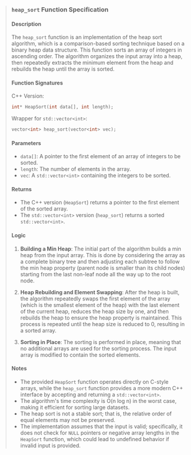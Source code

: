 > ### `heap_sort` Function Specification
>
> #### Description
> The `heap_sort` function is an implementation of the heap sort algorithm, which is a comparison-based sorting technique based on a binary heap data structure. This function sorts an array of integers in ascending order. The algorithm organizes the input array into a heap, then repeatedly extracts the minimum element from the heap and rebuilds the heap until the array is sorted.
>
> #### Function Signatures
> C++ Version:
> ```c++
> int* HeapSort(int data[], int length);
> ```
>
> Wrapper for `std::vector<int>`:
> ```c++
> vector<int> heap_sort(vector<int> vec);
> ```
>
> #### Parameters
> - `data[]`: A pointer to the first element of an array of integers to be sorted.
> - `length`: The number of elements in the array.
> - `vec`: A `std::vector<int>` containing the integers to be sorted.
>
> #### Returns
> - The C++ version (`HeapSort`) returns a pointer to the first element of the sorted array.
> - The `std::vector<int>` version (`heap_sort`) returns a sorted `std::vector<int>`.
>
> #### Logic
> 1. **Building a Min Heap**: The initial part of the algorithm builds a min heap from the input array. This is done by considering the array as a complete binary tree and then adjusting each subtree to follow the min heap property (parent node is smaller than its child nodes) starting from the last non-leaf node all the way up to the root node.
>
> 2. **Heap Rebuilding and Element Swapping**: After the heap is built, the algorithm repeatedly swaps the first element of the array (which is the smallest element of the heap) with the last element of the current heap, reduces the heap size by one, and then rebuilds the heap to ensure the heap property is maintained. This process is repeated until the heap size is reduced to 0, resulting in a sorted array.
>
> 3. **Sorting in Place**: The sorting is performed in place, meaning that no additional arrays are used for the sorting process. The input array is modified to contain the sorted elements.
>
> #### Notes
> - The provided `HeapSort` function operates directly on C-style arrays, while the `heap_sort` function provides a more modern C++ interface by accepting and returning a `std::vector<int>`.
> - The algorithm's time complexity is O(n log n) in the worst case, making it efficient for sorting large datasets.
> - The heap sort is not a stable sort; that is, the relative order of equal elements may not be preserved.
> - The implementation assumes that the input is valid; specifically, it does not check for `NULL` pointers or negative array lengths in the `HeapSort` function, which could lead to undefined behavior if invalid input is provided.